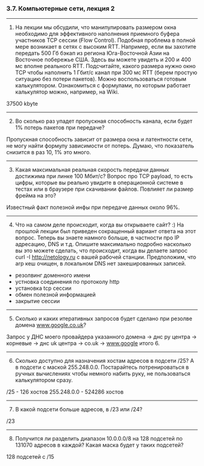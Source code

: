### 3.7. Компьютерные сети, лекция 2
---
1.	На лекции мы обсудили, что манипулировать размером окна необходимо для эффективного наполнения приемного буфера участников TCP сессии (Flow Control).
Подобная проблема в полной мере возникает в сетях с высоким RTT. Например, если вы захотите передать 500 Гб бэкап из региона Юга-Восточной Азии на Восточное побережье США.
Здесь вы можете увидеть и 200 и 400 мс вполне реального RTT. Подсчитайте, какого размера нужно окно TCP чтобы наполнить 1 Гбит/с канал при 300 мс RTT 
(берем простую ситуацию без потери пакетов). Можно воспользоваться готовым калькулятором. Ознакомиться с формулами, по которым работает калькулятор можно, например, на Wiki.

37500 kbyte

---
2.	Во сколько раз упадет пропускная способность канала, если будет 1% потерь пакетов при передаче?

Пропускная способность зависит от размера окна и латентности сети, не могу найти формулу зависимости от потерь. Думаю, что показатель снизится в раз 10, 1% это много.

---
3.	Какая максимальная реальная скорость передачи данных достижима при линке 100 Мбит/с? Вопрос про TCP payload, то есть цифры, которые вы реально увидите в операционной
системе в тестах или в браузере при скачивании файлов. Повлияет ли размер фрейма на это?

Известный факт полезной инфы при передаче данных около 96%.

---
4.	Что на самом деле происходит, когда вы открываете сайт? :) На прошлой лекции был приведен сокращенный вариант ответа на этот вопрос. Теперь вы знаете намного больше,
в частности про IP адресацию, DNS и т.д. Опишите максимально подробно насколько вы это можете сделать, что происходит, когда вы делаете запрос curl -I http://netology.ru 
с вашей рабочей станции. Предположим, что arp кеш очищен, в локальном DNS нет закешированных записей.

- резолвинг доменного имени
- устновка соединения по протоколу http
- установка tcp сессии
- обмен полезной информацией
- закрытие сессии

---
5.	Сколько и каких итеративных запросов будет сделано при резолве домена www.google.co.uk?

Запрос у ДНС моего провайдера указанного домена -> днс ру центра -> корневые -> днс uk центра -> co.uk -> www.google итого 6.

---
6.	Сколько доступно для назначения хостам адресов в подсети /25? А в подсети с маской 255.248.0.0. Постарайтесь потренироваться в ручных вычислениях чтобы немного набить руку,
 не пользоваться калькулятором сразу.

/25 - 126 хостов
255.248.0.0 - 524286 хостов

---
7.	В какой подсети больше адресов, в /23 или /24?

/23

---
8.	Получится ли разделить диапазон 10.0.0.0/8 на 128 подсетей по 131070 адресов в каждой? Какая маска будет у таких подсетей?

128 подсетей с /15 
